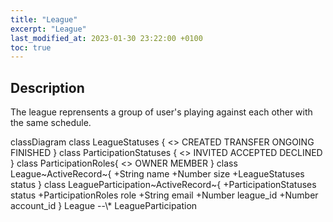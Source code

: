```yaml
---
title: "League"
excerpt: "League"
last_modified_at: 2023-01-30 23:22:00 +0100
toc: true
---
```


<script src="/assets/js/mermaid.min.js"></script>

## Description

The league reprensents a group of user's playing against each other with the same schedule.

<div class="mermaid">
classDiagram
  class LeagueStatuses {
    <<enumeration>>
    CREATED
    TRANSFER
    ONGOING
    FINISHED
  }
  class ParticipationStatuses {
    <<enumeration>>
    INVITED
    ACCEPTED
    DECLINED
  }
  class ParticipationRoles{
    <<enumeration>>
    OWNER
    MEMBER
  }
  class League~ActiveRecord~{
    +String name
    +Number size
    +LeagueStatuses status
  }
  class LeagueParticipation~ActiveRecord~{
    +ParticipationStatuses status
    +ParticipationRoles role
    +String email
    +Number league_id
    +Number account_id
  }
League --\* LeagueParticipation
</div>
